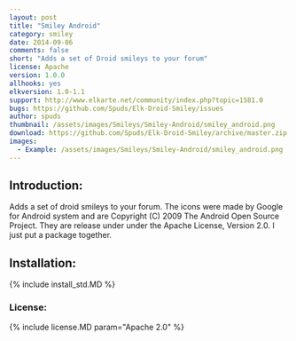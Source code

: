 ```yaml
---
layout: post
title: "Smiley Android"
category: smiley
date: 2014-09-06
comments: false
short: "Adds a set of Droid smileys to your forum"
license: Apache
version: 1.0.0
allhooks: yes
elkversion: 1.0-1.1
support: http://www.elkarte.net/community/index.php?topic=1581.0
bugs: https://github.com/Spuds/Elk-Droid-Smiley/issues
author: spuds
thumbnail: /assets/images/Smileys/Smiley-Android/smiley_android.png
download: https://github.com/Spuds/Elk-Droid-Smiley/archive/master.zip
images:
  - Example: /assets/images/Smileys/Smiley-Android/smiley_android.png
---
```


## Introduction:
Adds a set of droid smileys to your forum. The icons were made by Google for Android system and are Copyright (C) 2009 The Android Open Source Project. They are release under under the Apache License, Version 2.0.  I just put a package together.

## Installation:
{% include install_std.MD %}

### License:
{% include license.MD param="Apache 2.0" %}